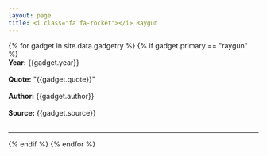 ```yaml
---
layout: page
title: <i class="fa fa-rocket"></i> Raygun
---
```


{% for gadget in site.data.gadgetry %}
{% if gadget.primary == "raygun" %}
  <br>
  **Year:** {{gadget.year}}
  <br>
  <br>
  **Quote:** "{{gadget.quote}}"
  <br>
  <br>
  **Author:** {{gadget.author}}
  <br>
  <br>
  **Source:** {{gadget.source}}
  <br>
  <br>
  <hr/>
{% endif %}
{% endfor %}
